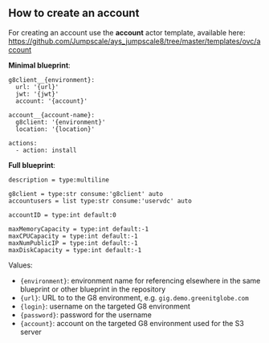 ## How to create an account

For creating an account use the **account** actor template, available here: https://github.com/Jumpscale/ays_jumpscale8/tree/master/templates/ovc/account


**Minimal blueprint**:

```
g8client__{environment}:
  url: '{url}'
  jwt: '{jwt}'
  account: '{account}'

account__{account-name}:
  g8client: '{environment}'
  location: '{location}'

actions:
  - action: install    
```

**Full blueprint**:

```
description = type:multiline

g8client = type:str consume:'g8client' auto
accountusers = list type:str consume:'uservdc' auto

accountID = type:int default:0

maxMemoryCapacity = type:int default:-1
maxCPUCapacity = type:int default:-1
maxNumPublicIP = type:int default:-1
maxDiskCapacity = type:int default:-1

```

Values:

- `{environment}`: environment name for referencing elsewhere in the same blueprint or other blueprint in the repository
- `{url}`: URL to to the G8 environment, e.g. `gig.demo.greenitglobe.com`
- `{login}`: username on the targeted G8 environment
- `{password}`: password for the username
- `{account}`: account on the targeted G8 environment used for the S3 server
